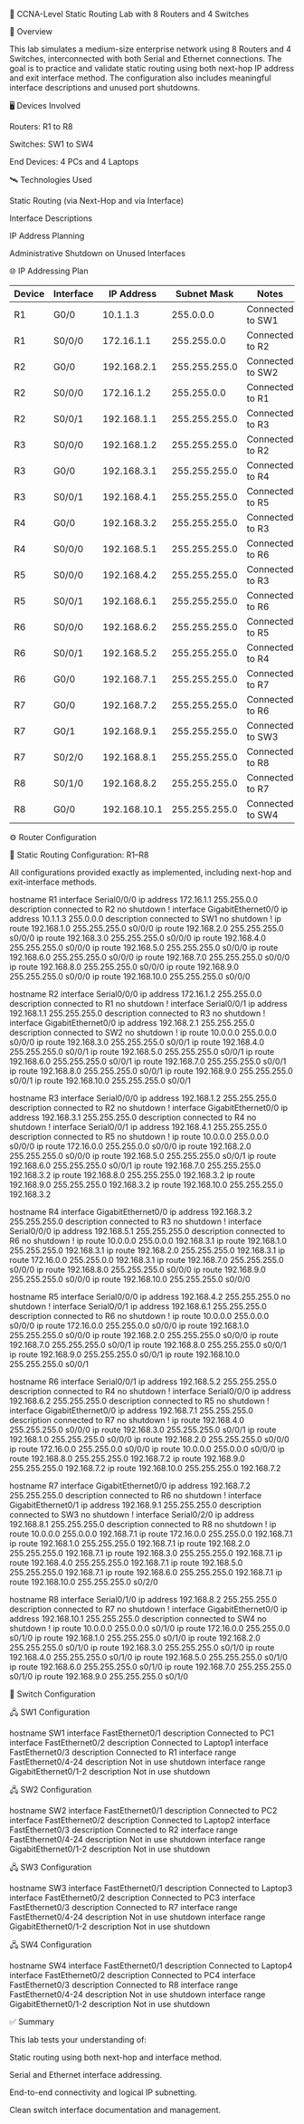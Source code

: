 🧪 CCNA-Level Static Routing Lab with 8 Routers and 4 Switches

📘 Overview

This lab simulates a medium-size enterprise network using 8 Routers and 4 Switches, interconnected with both Serial and Ethernet connections. The goal is to practice and validate static routing using both next-hop IP address and exit interface method. The configuration also includes meaningful interface descriptions and unused port shutdowns.

🖥️ Devices Involved

Routers: R1 to R8

Switches: SW1 to SW4

End Devices: 4 PCs and 4 Laptops

🛰️ Technologies Used

Static Routing (via Next-Hop and via Interface)

Interface Descriptions

IP Address Planning

Administrative Shutdown on Unused Interfaces

🌐 IP Addressing Plan

| Device | Interface | IP Address   | Subnet Mask   | Notes            |
| ------ | --------- | ------------ | ------------- | ---------------- |
| R1     | G0/0      | 10.1.1.3     | 255.0.0.0     | Connected to SW1 |
| R1     | S0/0/0    | 172.16.1.1   | 255.255.0.0   | Connected to R2  |
| R2     | G0/0      | 192.168.2.1  | 255.255.255.0 | Connected to SW2 |
| R2     | S0/0/0    | 172.16.1.2   | 255.255.0.0   | Connected to R1  |
| R2     | S0/0/1    | 192.168.1.1  | 255.255.255.0 | Connected to R3  |
| R3     | S0/0/0    | 192.168.1.2  | 255.255.255.0 | Connected to R2  |
| R3     | G0/0      | 192.168.3.1  | 255.255.255.0 | Connected to R4  |
| R3     | S0/0/1    | 192.168.4.1  | 255.255.255.0 | Connected to R5  |
| R4     | G0/0      | 192.168.3.2  | 255.255.255.0 | Connected to R3  |
| R4     | S0/0/0    | 192.168.5.1  | 255.255.255.0 | Connected to R6  |
| R5     | S0/0/0    | 192.168.4.2  | 255.255.255.0 | Connected to R3  |
| R5     | S0/0/1    | 192.168.6.1  | 255.255.255.0 | Connected to R6  |
| R6     | S0/0/0    | 192.168.6.2  | 255.255.255.0 | Connected to R5  |
| R6     | S0/0/1    | 192.168.5.2  | 255.255.255.0 | Connected to R4  |
| R6     | G0/0      | 192.168.7.1  | 255.255.255.0 | Connected to R7  |
| R7     | G0/0      | 192.168.7.2  | 255.255.255.0 | Connected to R6  |
| R7     | G0/1      | 192.168.9.1  | 255.255.255.0 | Connected to SW3 |
| R7     | S0/2/0    | 192.168.8.1  | 255.255.255.0 | Connected to R8  |
| R8     | S0/1/0    | 192.168.8.2  | 255.255.255.0 | Connected to R7  |
| R8     | G0/0      | 192.168.10.1 | 255.255.255.0 | Connected to SW4 |

⚙️ Router Configuration

🔁 Static Routing Configuration: R1–R8

All configurations provided exactly as implemented, including next-hop and exit-interface methods.



hostname R1
interface Serial0/0/0
 ip address 172.16.1.1 255.255.0.0
 description connected to R2
 no shutdown
!
interface GigabitEthernet0/0
 ip address 10.1.1.3 255.0.0.0
 description connected to SW1
 no shutdown
!
ip route 192.168.1.0 255.255.255.0 s0/0/0
ip route 192.168.2.0 255.255.255.0 s0/0/0
ip route 192.168.3.0 255.255.255.0 s0/0/0
ip route 192.168.4.0 255.255.255.0 s0/0/0
ip route 192.168.5.0 255.255.255.0 s0/0/0
ip route 192.168.6.0 255.255.255.0 s0/0/0
ip route 192.168.7.0 255.255.255.0 s0/0/0
ip route 192.168.8.0 255.255.255.0 s0/0/0
ip route 192.168.9.0 255.255.255.0 s0/0/0
ip route 192.168.10.0 255.255.255.0 s0/0/0



hostname R2
interface Serial0/0/0
 ip address 172.16.1.2 255.255.0.0
 description connected to R1
 no shutdown
!
interface Serial0/0/1
 ip address 192.168.1.1 255.255.255.0
 description connected to R3
 no shutdown
!
interface GigabitEthernet0/0
 ip address 192.168.2.1 255.255.255.0
 description connected to SW2
 no shutdown
!
ip route 10.0.0.0 255.0.0.0 s0/0/0
ip route 192.168.3.0 255.255.255.0 s0/0/1
ip route 192.168.4.0 255.255.255.0 s0/0/1
ip route 192.168.5.0 255.255.255.0 s0/0/1
ip route 192.168.6.0 255.255.255.0 s0/0/1
ip route 192.168.7.0 255.255.255.0 s0/0/1
ip route 192.168.8.0 255.255.255.0 s0/0/1
ip route 192.168.9.0 255.255.255.0 s0/0/1
ip route 192.168.10.0 255.255.255.0 s0/0/1



hostname R3
interface Serial0/0/0
 ip address 192.168.1.2 255.255.255.0
 description connected to R2
 no shutdown
!
interface GigabitEthernet0/0
 ip address 192.168.3.1 255.255.255.0
 description connected to R4
 no shutdown
!
interface Serial0/0/1
 ip address 192.168.4.1 255.255.255.0
 description connected to R5
 no shutdown
!
ip route 10.0.0.0 255.0.0.0 s0/0/0
ip route 172.16.0.0 255.255.0.0 s0/0/0
ip route 192.168.2.0 255.255.255.0 s0/0/0
ip route 192.168.5.0 255.255.255.0 s0/0/1
ip route 192.168.6.0 255.255.255.0 s0/0/1
ip route 192.168.7.0 255.255.255.0 192.168.3.2
ip route 192.168.8.0 255.255.255.0 192.168.3.2
ip route 192.168.9.0 255.255.255.0 192.168.3.2
ip route 192.168.10.0 255.255.255.0 192.168.3.2



hostname R4
interface GigabitEthernet0/0
 ip address 192.168.3.2 255.255.255.0
 description connected to R3
 no shutdown
!
interface Serial0/0/0
 ip address 192.168.5.1 255.255.255.0
 description connected to R6
 no shutdown
!
ip route 10.0.0.0 255.0.0.0 192.168.3.1
ip route 192.168.1.0 255.255.255.0 192.168.3.1
ip route 192.168.2.0 255.255.255.0 192.168.3.1
ip route 172.16.0.0 255.255.0.0 192.168.3.1
ip route 192.168.7.0 255.255.255.0 s0/0/0
ip route 192.168.8.0 255.255.255.0 s0/0/0
ip route 192.168.9.0 255.255.255.0 s0/0/0
ip route 192.168.10.0 255.255.255.0 s0/0/0




hostname R5
interface Serial0/0/0
 ip address 192.168.4.2 255.255.255.0
 no shutdown
!
interface Serial0/0/1
 ip address 192.168.6.1 255.255.255.0
 description connected to R6
 no shutdown
!
ip route 10.0.0.0 255.0.0.0 s0/0/0
ip route 172.16.0.0 255.255.0.0 s0/0/0
ip route 192.168.1.0 255.255.255.0 s0/0/0
ip route 192.168.2.0 255.255.255.0 s0/0/0
ip route 192.168.7.0 255.255.255.0 s0/0/1
ip route 192.168.8.0 255.255.255.0 s0/0/1
ip route 192.168.9.0 255.255.255.0 s0/0/1
ip route 192.168.10.0 255.255.255.0 s0/0/1




hostname R6
interface Serial0/0/1
 ip address 192.168.5.2 255.255.255.0
 description connected to R4
 no shutdown
!
interface Serial0/0/0
 ip address 192.168.6.2 255.255.255.0
 description connected to R5
 no shutdown
!
interface GigabitEthernet0/0
 ip address 192.168.7.1 255.255.255.0
 description connected to R7
 no shutdown
!
ip route 192.168.4.0 255.255.255.0 s0/0/0
ip route 192.168.3.0 255.255.255.0 s0/0/1
ip route 192.168.1.0 255.255.255.0 s0/0/0
ip route 192.168.2.0 255.255.255.0 s0/0/0
ip route 172.16.0.0 255.255.0.0 s0/0/0
ip route 10.0.0.0 255.0.0.0 s0/0/0
ip route 192.168.8.0 255.255.255.0 192.168.7.2
ip route 192.168.9.0 255.255.255.0 192.168.7.2
ip route 192.168.10.0 255.255.255.0 192.168.7.2

hostname R7
interface GigabitEthernet0/0
 ip address 192.168.7.2 255.255.255.0
 description connected to R6
 no shutdown
!
interface GigabitEthernet0/1
 ip address 192.168.9.1 255.255.255.0
 description connected to SW3
 no shutdown
!
interface Serial0/2/0
 ip address 192.168.8.1 255.255.255.0
 description connected to R8
 no shutdown
!
ip route 10.0.0.0 255.0.0.0 192.168.7.1
ip route 172.16.0.0 255.255.0.0 192.168.7.1
ip route 192.168.1.0 255.255.255.0 192.168.7.1
ip route 192.168.2.0 255.255.255.0 192.168.7.1
ip route 192.168.3.0 255.255.255.0 192.168.7.1
ip route 192.168.4.0 255.255.255.0 192.168.7.1
ip route 192.168.5.0 255.255.255.0 192.168.7.1
ip route 192.168.6.0 255.255.255.0 192.168.7.1
ip route 192.168.10.0 255.255.255.0 s0/2/0


hostname R8
interface Serial0/1/0
 ip address 192.168.8.2 255.255.255.0
 description connected to R7
 no shutdown
!
interface GigabitEthernet0/0
 ip address 192.168.10.1 255.255.255.0
 description connected to SW4
 no shutdown
!
ip route 10.0.0.0 255.0.0.0 s0/1/0
ip route 172.16.0.0 255.255.0.0 s0/1/0
ip route 192.168.1.0 255.255.255.0 s0/1/0
ip route 192.168.2.0 255.255.255.0 s0/1/0
ip route 192.168.3.0 255.255.255.0 s0/1/0
ip route 192.168.4.0 255.255.255.0 s0/1/0
ip route 192.168.5.0 255.255.255.0 s0/1/0
ip route 192.168.6.0 255.255.255.0 s0/1/0
ip route 192.168.7.0 255.255.255.0 s0/1/0
ip route 192.168.9.0 255.255.255.0 s0/1/0


🔧 Switch Configuration

🖧 SW1 Configuration

hostname SW1
interface FastEthernet0/1
description Connected to PC1
interface FastEthernet0/2
description Connected to Laptop1
interface FastEthernet0/3
description Connected to R1
interface range FastEthernet0/4-24
description Not in use
shutdown
interface range GigabitEthernet0/1-2
description Not in use
shutdown

🖧 SW2 Configuration

hostname SW2
interface FastEthernet0/1
description Connected to PC2
interface FastEthernet0/2
description Connected to Laptop2
interface FastEthernet0/3
description Connected to R2
interface range FastEthernet0/4-24
description Not in use
shutdown
interface range GigabitEthernet0/1-2
description Not in use
shutdown

🖧 SW3 Configuration

hostname SW3
interface FastEthernet0/1
description Connected to Laptop3
interface FastEthernet0/2
description Connected to PC3
interface FastEthernet0/3
description Connected to R7
interface range FastEthernet0/4-24
description Not in use
shutdown
interface range GigabitEthernet0/1-2
description Not in use
shutdown

🖧 SW4 Configuration

hostname SW4
interface FastEthernet0/1
description Connected to Laptop4
interface FastEthernet0/2
description Connected to PC4
interface FastEthernet0/3
description Connected to R8
interface range FastEthernet0/4-24
description Not in use
shutdown
interface range GigabitEthernet0/1-2
description Not in use
shutdown

✅ Summary

This lab tests your understanding of:

Static routing using both next-hop and interface method.

Serial and Ethernet interface addressing.

End-to-end connectivity and logical IP subnetting.

Clean switch interface documentation and management.
